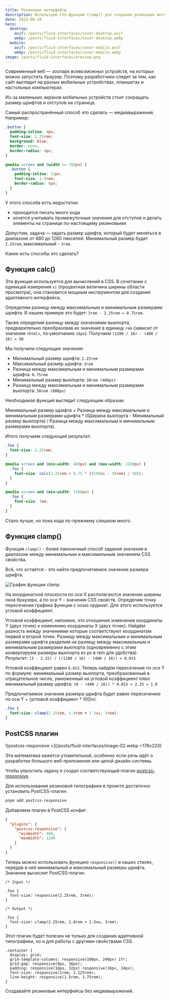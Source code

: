 ```yaml
---
title: Резиновые интерфейсы
description: Используем CSS-функцию clamp() для создания резиновых интерфейсов
date: 2022-08-18
hero:
  desktop:
    avif: /posts/fluid-interfaces/cover-desktop.avif
    webp: /posts/fluid-interfaces/cover-desktop.webp
  mobile:
    avif: /posts/fluid-interfaces/cover-mobile.avif
    webp: /posts/fluid-interfaces/cover-mobile.webp
image: /posts/fluid-interfaces/preview.png
---
```


Современный веб — зоопарк всевозможных устройств, на которых можно запустить браузер. Поэтому разработчики следят за тем, как сайт выглядит на разных мобильных устройствах, планшетах и настольных компьютерах.

Из-за маленьких экранов мобильных устройств стоит сокращать размер шрифтов и отступов на странице.

Самый распространённый способ это сделать — медиавыражения. Например:

```css
.button {
  padding-inline: 4px;
  font-size: 1.25rem;
  background: blue;
  border: none;
  border-radius: 4px;
}

@media screen and (width >= 760px) {
  .button {
    padding-inline: 12px;
    font-size: 1.5rem;
    border-radius: 6px;
  }
}
```

У этого способа есть недостатки:

- приходится писать много кода
- хочется учитывать промежуточные значения для отступов и делать элементы на странице по-настоящему резиновыми

Допустим, задача — задать размер шрифта, который будет меняться в диапазоне от 480 до 1280 пикселей. Минимальный размер будет `2.25rem`, максимальный - `3rem`.

Какие есть способы это сделать?

## **Функция calc()**

Эта функция используется для вычислений в CSS. В сочетании с единицей измерения `vi` (процентная величина ширины области просмотра), она становится мощным инструментом для создания адаптивного интерфейса.

Определим разницу между максимальным и минимальным размерами шрифта. В нашем примере это будет: `3rem - 2.25rem = 0.75rem`.

Также определим разницу между значениями вьюпорта, предварительно преобразовав их значение в единицу `rem` (зависит от значения `<html>`, по‑умолчанию `16px`). Получаем `(1280 / 16) - (480 / 16) = 50`.

Мы получили следующие значения:

- Минимальный размер шрифта: `2.25rem`
- Максимальный размер шрифта: `3rem`
- Разница между максимальным и минимальным размерами шрифта: `0.75rem`
- Минимальный размер вьюпорта: `30rem (480px)`
- Разница между максимальным и минимальным размерами вьюпорта: `50rem (800px)`

Необходимая функция выглядит следующим образом:

Минимальный размер шрифта + Разница между максимальным и минимальным размерами шрифта \* ((Ширина вьюпорта - Минимальный размер вьюпорта) / Разница между максимальным и минимальным размерами вьюпорта).

Итого получаем следующий результат:

```css
.foo {
  font-size: 2.25rem;
}

@media screen and (min-width: 480px) and (max-width: 1280px) {
  .foo {
    font-size: calc(2.25rem + 0.75 * ((100vi - 30rem) / 50));
  }
}

@media screen and (min-width: 1280px) {
  .foo {
    font-size: 3em;
  }
}
```

Стало лучше, но пока кода по-прежнему слишком много.

## **Функция clamp()**

Функция `clamp()` - более лаконичный способ задания значения в диапазоне между минимальным и максимальным значением CSS свойства.

Всё, что остаётся - это найти предпочитаемое значение размера шрифта.

![График функции clamp](/posts/fluid-interfaces/image-01.webp)

На координатной плоскости по оси X располагаются значения ширины окна браузера, а по оси Y - значения CSS свойств. Определим точку пересечения графика функции с осью ординат. Для этого используется угловой коэффициент.

Угловой коэффициент, напомню, это отношение изменения координаты Y (двух точек) к изменению координаты X (двух точек). Найдём разность между значениями которые соответствуют координатам первой и второй точек. Разницу между максимальным и минимальным размерами шрифта разделим на разницу между максимальным и минимальным размерами вьюпорта (одновременно с этим конвертируем размеры вьюпорта из px в rem для удобства). Результат: `(3 - 2.25) / ((1280 / 16) - (480 / 16)) = 0.015`

Угловой коэффициент равен `0.015`. Теперь найдём пересечение по оси Y по формуле: минимальный размер вьюпорта, преобразованный в отрицательное число, умноженный на угловой коэффициент плюс минимальный размер шрифта: `(0 - (480 / 16)) * 0.015 + 2.25 = 1.8`

Предпочитаемое значение размера шрифта будет равно пересечению по оси Y + (угловой коэффициент \* 100)vi.

```css
.foo {
  font-size: clamp(2.25rem, 1.8rem + 1.5vi, 3rem);
}
```

## PostCSS плагин

![postcss-responsive >](/posts/fluid-interfaces/image-02.webp =176x220)

Эта математика кажется утомительной, особенно если речь идёт о разработке большого веб-приложения или целой дизайн-системы.

Чтобы упростить задачу я создал соответствующий плагин [postcss-responsive](https://github.com/azat-io/postcss-responsive).

Для использования резиновой типографики в проекте достаточно установить PostCSS-плагин:

```sh
pnpm add postcss-responsive
```

Добавляем плагин в PostCSS конфиг:

```json
{
  "plugins": {
    "postcss-responsive": {
      "minWidth": 480,
      "maxWidth": 1280
    }
  }
}
```

Теперь можно использовать функцию `responsive()` в наших стилях, передав в неё минимальный и максимальный размеры шрифта. Значение вычислит PostCSS-плагин.

```postcss
/* Input */

.foo {
  font-size: responsive(2.25rem, 3rem);
}

/* Output */

.foo {
  font-size: clamp(2.25rem, 1.8rem + 1.5vw, 3rem);
}
```

Этот плагин будет полезен не только для создания адаптивной типографики, но и для работы с другими свойствами CSS.

```postcss
.container {
  display: grid;
  grid-template-columns: responsive(180px, 240px) 1fr;
  grid-gap: responsive(8px, 16px);
  padding: responsive(16px, 32px) responsive(16px, 24px);
  font-size: responsive(1rem, 1.125rem);
  line-height: responsive(1.5rem, 1.75rem);
}
```

Создавайте резиновые интерфейсы без медиавыражений.
